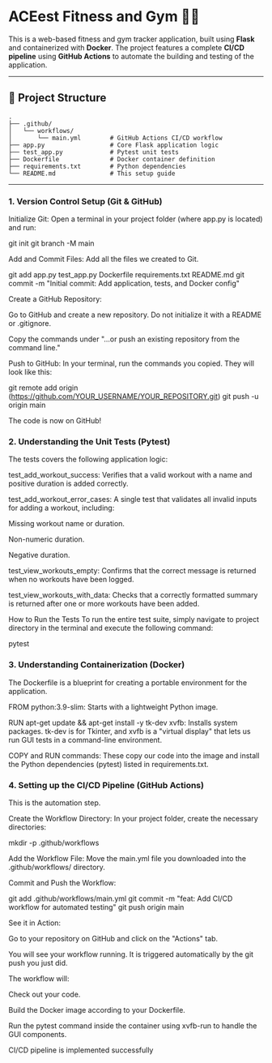 # ACEest Fitness and Gym 🏋️‍♂️

This is a web-based fitness and gym tracker application, built using **Flask** and containerized with **Docker**. The project features a complete **CI/CD pipeline** using **GitHub Actions** to automate the building and testing of the application.

-----

## 📂 Project Structure

```
.
├── .github/
│   └── workflows/
│       └── main.yml        # GitHub Actions CI/CD workflow
├── app.py                  # Core Flask application logic
├── test_app.py             # Pytest unit tests
├── Dockerfile              # Docker container definition
├── requirements.txt        # Python dependencies
└── README.md               # This setup guide
```

-----

### 1\. Version Control Setup (Git & GitHub)

Initialize Git: Open a terminal in your project folder (where app.py is located) and run:

git init
git branch -M main

Add and Commit Files: Add all the files we created to Git.

git add app.py test_app.py Dockerfile requirements.txt README.md
git commit -m "Initial commit: Add application, tests, and Docker config"

Create a GitHub Repository:

Go to GitHub and create a new repository. Do not initialize it with a README or .gitignore.

Copy the commands under "...or push an existing repository from the command line."

Push to GitHub: In your terminal, run the commands you copied. They will look like this:

git remote add origin (https://github.com/YOUR_USERNAME/YOUR_REPOSITORY.git)
git push -u origin main

The code is now on GitHub!

### 2\. Understanding the Unit Tests (Pytest)

The tests covers the following application logic:

test_add_workout_success: Verifies that a valid workout with a name and positive duration is added correctly.

test_add_workout_error_cases: A single test that validates all invalid inputs for adding a workout, including:

Missing workout name or duration.

Non-numeric duration.

Negative duration.

test_view_workouts_empty: Confirms that the correct message is returned when no workouts have been logged.

test_view_workouts_with_data: Checks that a correctly formatted summary is returned after one or more workouts have been added.

How to Run the Tests
To run the entire test suite, simply navigate to project directory in the terminal and execute the following command:

pytest

### 3\. Understanding Containerization (Docker)

The Dockerfile is a blueprint for creating a portable environment for the application.

FROM python:3.9-slim: Starts with a lightweight Python image.

RUN apt-get update && apt-get install -y tk-dev xvfb: Installs system packages. tk-dev is for Tkinter, and xvfb is a "virtual display" that lets us run GUI tests in a command-line environment.

COPY and RUN commands: These copy our code into the image and install the Python dependencies (pytest) listed in requirements.txt.

### 4\. Setting up the CI/CD Pipeline (GitHub Actions)

This is the automation step.

Create the Workflow Directory: In your project folder, create the necessary directories:

mkdir -p .github/workflows

Add the Workflow File: Move the main.yml file you downloaded into the .github/workflows/ directory.

Commit and Push the Workflow:

git add .github/workflows/main.yml
git commit -m "feat: Add CI/CD workflow for automated testing"
git push origin main

See it in Action:

Go to your repository on GitHub and click on the "Actions" tab.

You will see your workflow running. It is triggered automatically by the git push you just did.

The workflow will:

Check out your code.

Build the Docker image according to your Dockerfile.

Run the pytest command inside the container using xvfb-run to handle the GUI components.

CI/CD pipeline is implemented successfully
